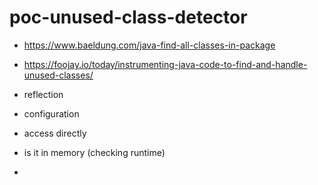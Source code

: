 # poc-unused-class-detector


- https://www.baeldung.com/java-find-all-classes-in-package
- https://foojay.io/today/instrumenting-java-code-to-find-and-handle-unused-classes/

- reflection
- configuration
- access directly
- is it in memory (checking runtime)
- 